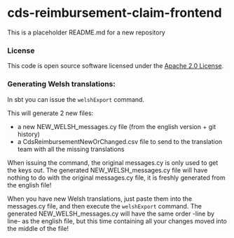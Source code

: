 # cds-reimbursement-claim-frontend

This is a placeholder README.md for a new repository

### License

This code is open source software licensed under the [Apache 2.0 License]("http://www.apache.org/licenses/LICENSE-2.0.html").

### Generating Welsh translations:
In sbt you can issue the `welshExport` command.

This will generate 2 new files:
- a new NEW_WELSH_messages.cy file (from the english version + git history)
- a CdsReimbursementNewOrChanged.csv file to send to the translation team with all the missing translations

When issuing the command, the original messages.cy is only used to get the keys out.
The generated NEW_WELSH_messages.cy file will have nothing to do with the original
messages.cy file, it is freshly generated from the english file!

When you have new Welsh translations, just paste them into the messages.cy file,
and then execute the `welshExport` command. The generated NEW_WELSH_messages.cy will
have the same order -line by line- as the english file, but this time containing
all your changes moved into the middle of the file!